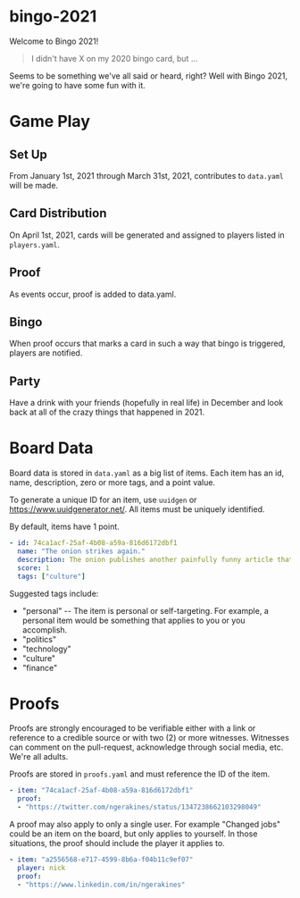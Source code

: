 # bingo-2021

Welcome to Bingo 2021!

> I didn't have X on my 2020 bingo card, but ...

Seems to be something we've all said or heard, right? Well with Bingo 2021, we're going to have some fun with it.

# Game Play

## Set Up

From January 1st, 2021 through March 31st, 2021, contributes to `data.yaml` will be made.

## Card Distribution

On April 1st, 2021, cards will be generated and assigned to players listed in `players.yaml`.

## Proof

As events occur, proof is added to data.yaml.

## Bingo

When proof occurs that marks a card in such a way that bingo is triggered, players are notified.

## Party

Have a drink with your friends (hopefully in real life) in December and look back at all of the crazy things that happened in 2021.

# Board Data

Board data is stored in `data.yaml` as a big list of items. Each item has an id, name, description, zero or more tags, and a point value.

To generate a unique ID for an item, use `uuidgen` or https://www.uuidgenerator.net/. All items must be uniquely identified.

By default, items have 1 point.

```yaml
- id: 74ca1acf-25af-4b08-a59a-816d6172dbf1
  name: "The onion strikes again."
  description: The onion publishes another painfully funny article that strikes too close to home.
  score: 1
  tags: ["culture"]
```

Suggested tags include:
* "personal" -- The item is personal or self-targeting. For example, a personal item would be something that applies to you or you accomplish.
* "politics"
* "technology"
* "culture"
* "finance"

# Proofs

Proofs are strongly encouraged to be verifiable either with a link or reference to a credible source or with two (2) or more witnesses. Witnesses can comment on the pull-request, acknowledge through social media, etc. We're all adults.

Proofs are stored in `proofs.yaml` and must reference the ID of the item.

```yaml
- item: "74ca1acf-25af-4b08-a59a-816d6172dbf1"
  proof:
  - "https://twitter.com/ngerakines/status/1347238662103298049"
```

A proof may also apply to only a single user. For example "Changed jobs" could be an item on the board, but only applies to yourself. In those situations, the proof should include the player it applies to.

```yaml
- item: "a2556568-e717-4599-8b6a-f04b11c9ef07"
  player: nick
  proof:
  - "https://www.linkedin.com/in/ngerakines"
```
